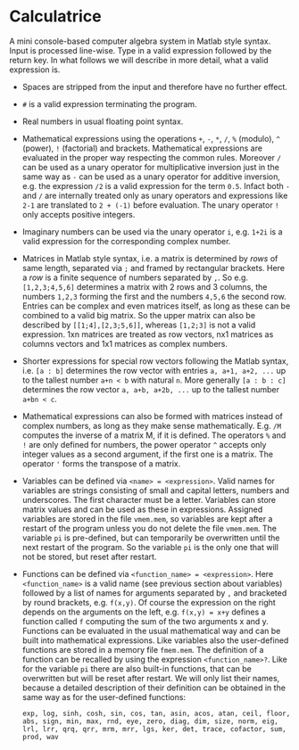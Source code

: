 # Calculatrice

A mini console-based computer algebra system in Matlab style syntax. Input is processed line-wise. Type in a valid expression followed by the return key. In what follows we will describe in more detail, what a valid expression is. 

- Spaces are stripped from the input and therefore have no further effect.

- `#` is a valid expression terminating the program.

- Real numbers in usual floating point syntax.

- Mathematical expressions using the operations `+`, `-`, `*`, `/`, `%` (modulo), `^` (power), `!` (factorial) and brackets. Mathematical expressions are evaluated in the proper way respecting the common rules. Moreover `/` can be used as a unary operator for multiplicative inversion just in the same way as `-` can be used as a unary operator for additive inversion, e.g. the expression `/2` is a valid expression for the term `0.5`. Infact both `-` and `/` are internally treated only as unary operators and expressions like `2-1` are translated to `2 + (-1)` before evaluation. The unary operator `!` only accepts positive integers.

- Imaginary numbers can be used via the unary operator `i`, e.g. `1+2i` is a valid expression for the corresponding complex number.

- Matrices in Matlab style syntax, i.e. a matrix is determined by *rows* of same length, separated via `;` and framed by rectangular brackets. Here a *row* is a finite sequence of numbers separated by `,`. So e.g. `[1,2,3;4,5,6]` determines a matrix with 2 rows and 3 columns, the numbers `1,2,3` forming the first and the numbers `4,5,6` the second row. Entries can be complex and even matrices itself, as long as these can be combined to a valid big matrix. So the upper matrix can also be described by `[[1;4],[2,3;5,6]]`, whereas `[1,2;3]` is not a valid expression. 1xn matrices are treated as row vectors, nx1 matrices as columns vectors and 1x1 matrices as complex numbers.

- Shorter expressions for special row vectors following the Matlab syntax, i.e. `[a : b]` determines the row vector with entries `a, a+1, a+2, ...` up to the tallest number `a+n < b` with natural `n`. More generally `[a : b : c]` determines the row vector `a, a+b, a+2b, ...` up to the tallest number `a+bn < c`.

- Mathematical expressions can also be formed with matrices instead of complex numbers, as long as they make sense mathematically. E.g. `/M` computes the inverse of a matrix M, if it is defined. The operators `%` and `!` are only defined for numbers, the power operator `^` accepts only integer values as a second argument, if the first one is a matrix. The operator `'` forms the transpose of a matrix.

- Variables can be defined via `<name> = <expression>`. Valid names for variables are strings consisting of small and capital letters, numbers and underscores. The first character must be a letter. Variables can store matrix values and can be used as these in expressions. Assigned variables are stored in the file `vmem.mem`, so variables are kept after a restart of the program unless you do not delete the file `vmem.mem`. The variable `pi` is pre-defined, but can temporarily be overwritten until the next restart of the program. So the variable `pi` is the only one that will not be stored, but reset after restart. 

- Functions can be defined via `<function_name> = <expression>`. Here `<function_name>` is a valid name (see previous section about variables) followed by a list of names for arguments separated by `,` and bracketed by round brackets, e.g. `f(x,y)`. Of course the expression on the right depends on the arguments on the left, e.g. `f(x,y) = x+y` defines a function called `f` computing the sum of the two arguments x and y. Functions can be evaluated in the usual mathematical way and can be built into mathematical expressions. Like variables also the user-defined functions are stored in a memory file `fmem.mem`. The definition of a function can be recalled by using the expression `<function_name>?`. Like for the variable `pi` there are also built-in functions, that can be overwritten but will be reset after restart. We will only list their names, because a detailed description of their definition can be obtained in the same way as for the user-defined functions:

    `exp, log, sinh, cosh, sin, cos, tan, asin, acos, atan, ceil, floor, abs, sign, min, max, rnd, eye, zero, diag, dim, size, norm, eig, lrl, lrr, qrq, qrr, mrm, mrr, lgs, ker, det, trace, cofactor, sum, prod, wav`
